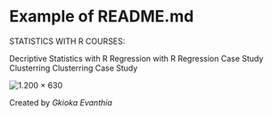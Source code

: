 # Example of README.md

STATISTICS WITH R COURSES:

Decriptive Statistics with R
Regression with R
Regression Case Study
Clusterring
Clusterring Case Study

![1.200 × 630](https://elearningekpa.gr/images/ekpa-elearning-open-graph-image--opt.jpg)

Created by *Gkioka Evanthia* 
